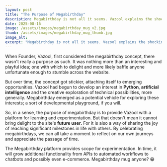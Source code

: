```yaml
---
layout: post
title: "The Purpose of Megabirthday"
description: Megabirthday is not all it seems. Vazool explains the shocking purpose of megabirthday.me.
date: 2025-08-16
image: /assets/images/megabirthday_mug_v2.jpg
thumb: /assets/images/megabirthday_mug_thumb.jpg
image_alt:
excerpt: "Megabirthday is not all it seems. Vazool explains the shocking purpose of megabirthday.me."
---
```


<p>When Founder, Vazool, first considered the megabirthday concept, there wasn't really a purpose as such.  It was nothing more than an interesting and playful idea; one with which to delight and more likely baffle anyone unfortunate enough to stumble across the website.</p>

<p>But over time, the concept got stickier, attaching itself to emerging opportunities.  Vazool had begun to develop an interest in <strong>Python</strong>, <strong>artificial intelligence</strong> and the creative exploration of technical possibilities, more generally. Megabirthday emerged as a potential vehicle for exploring these interests; a sort of developmental playground, if you will.</p>

<p>So, in a sense, the purpose of megabirthday is to provide Vazool with a platform for learning and experimentation.  But that doesn't mean it cannot bring delight to the site's <strong>future user.</strong>  For it is also a way of sharing the joy of reaching significant milestones in life with others.  By celebrating megabirthdays, we can all take a moment to reflect on our own journeys and appreciate the passage of time.</p>

<p>The Megabirthday platform provides scope for experimentation.  In time, it will grow additional functionality from APIs to automated workflows to chatbots and possibly even e-commerce.  Megabirthday mug anyone? 😁</p>


